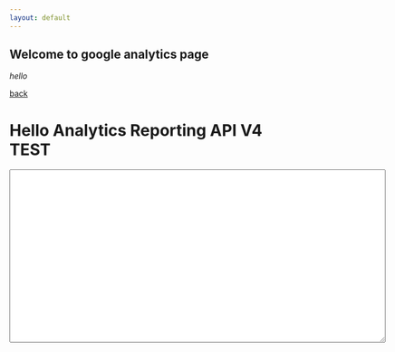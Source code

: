 ```yaml
---
layout: default
---
```


## Welcome to google analytics page

_hello_

[back](./)

<html>

<head>
	<meta charset="utf-8">
	<title>Hello Analytics Reporting API V4</title>
	<meta name="google-signin-client_id" content="436705610339-iv7fudo64feeivnd939pqd6df4nu5suv.apps.googleusercontent.com">
	<meta name="google-signin-scope" content="https://www.googleapis.com/auth/analytics.readonly">
</head>

<body>	
<h1>Hello Analytics Reporting API V4 TEST</h1>
	
<!-- The Sign-in button. This will run `queryReports()` on success. -->
<p class="g-signin2" data-onsuccess="queryReports"></p>
	
<!-- The API response will be printed here. -->
<textarea cols="80" rows="20" id="query-output"></textarea>
	
<script>
// Replace with your view ID.
var VIEW_ID = '197883945';
	
// Query the API and print the results to the page.
function queryReports() {
	    console.log('queryReports called');
	    gapi.client.request({
	      path: '/v4/reports:batchGet',
	      root: 'https://analyticsreporting.googleapis.com/',
	      method: 'POST',
	      body: {
	        reportRequests: [
	          {
	            viewId: VIEW_ID,
	            dateRanges: [
	              {
	                startDate: '7daysAgo',
	                endDate: 'yesterday'
	              }
	            ],
	            metrics: [
	              {
	                expression: 'ga:users'
	              }
	            ]
				//,dimensions: expression: 'ga:deviceCategory'
	          }
	        ]
	      }
	    }).then(displayResults, console.error.bind(console));
	    console.log('finished');
	  }
	
function displayResults(response) {
	    var formattedJson = JSON.stringify(response.result, null, 2);
	    console.log('Results : ', formattedJson);
	    document.getElementById('query-output').value = formattedJson;

		var obj = JSON.parse(formattedJson);
		console.log('10');
		console.log('a : ', obj);
		console.log('b : ', obj.reports);
		console.log('c : ', obj.reports[0]);
		console.log('d : ', obj.reports[0].columnHeader.metricHeader.metricHeaderEntries[0].name);
	  }
</script>
	
<!-- Load the JavaScript API client and Sign-in library. -->
<script src="https://apis.google.com/js/client:platform.js"></script>
	
</body>
</html>
